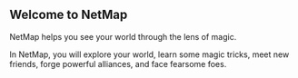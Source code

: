 ## Welcome to NetMap

NetMap helps you see your world through the lens of magic.

In NetMap, you will explore your world, learn some magic tricks, meet new
friends, forge powerful alliances, and face fearsome foes.
